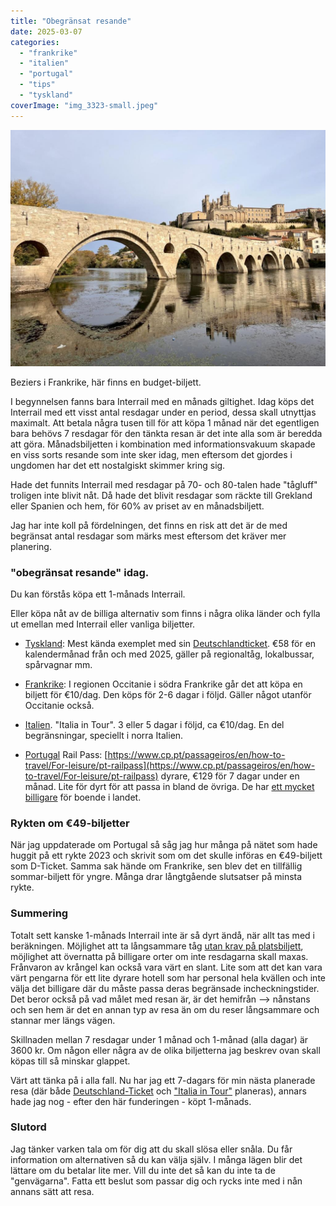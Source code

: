 ```yaml
---
title: "Obegränsat resande"
date: 2025-03-07
categories: 
  - "frankrike"
  - "italien"
  - "portugal"
  - "tips"
  - "tyskland"
coverImage: "img_3323-small.jpeg"
---
```


 

![](images/obegransat-resande_1.jpeg?w=1024)

<figcaption>

Beziers i Frankrike, här finns en budget-biljett.

</figcaption>

 

I begynnelsen fanns bara Interrail med en månads giltighet. Idag köps det Interrail med ett visst antal resdagar under en period, dessa skall utnyttjas maximalt. Att betala några tusen till för att köpa 1 månad när det egentligen bara behövs 7 resdagar för den tänkta resan är det inte alla som är beredda att göra. Månadsbiljetten i kombination med informationsvakuum skapade en viss sorts resande som inte sker idag, men eftersom det gjordes i ungdomen har det ett nostalgiskt skimmer kring sig.

Hade det funnits Interrail med resdagar på 70- och 80-talen hade "tågluff" troligen inte blivit nåt. Då hade det blivit resdagar som räckte till Grekland eller Spanien och hem, för 60% av priset av en månadsbiljett.

Jag har inte koll på fördelningen, det finns en risk att det är de med begränsat antal resdagar som märks mest eftersom det kräver mer planering.

### "obegränsat resande" idag.

Du kan förstås köpa ett 1-månads Interrail.

Eller köpa nåt av de billiga alternativ som finns i några olika länder och fylla ut emellan med Interrail eller vanliga biljetter.

- [Tyskland](https://www.trainfo.eu/tyskland/): Mest kända exemplet med sin [Deutschlandticket](https://www.trainfo.eu/deutschland-ticket/). €58 för en kalendermånad från och med 2025, gäller på regionaltåg, lokalbussar, spårvagnar mm.

- [Frankrike](https://www.trainfo.eu/frankrike/): I regionen Occitanie i södra Frankrike går det att köpa en biljett för €10/dag. Den köps för 2-6 dagar i följd. Gäller något utanför Occitanie också.

- [Italien](https://www.trainfo.eu/italien/). "Italia in Tour". 3 eller 5 dagar i följd, ca €10/dag. En del begränsningar, speciellt i norra Italien.

- [Portugal](https://www.trainfo.eu/portugal/) Rail Pass: [https://www.cp.pt/passageiros/en/how-to-travel/For-leisure/pt-railpass](https://www.cp.pt/passageiros/en/how-to-travel/For-leisure/pt-railpass) dyrare, €129 för 7 dagar under en månad. Lite för dyrt för att passa in bland de övriga. De har [ett mycket billigare](https://www.cp.pt/passageiros/en/discounts-benefits/Discounts/green-rail-pass) för boende i landet.

### Rykten om €49-biljetter

När jag uppdaterade om Portugal så såg jag hur många på nätet som hade huggit på ett rykte 2023 och skrivit som om det skulle införas en €49-biljett som D-Ticket. Samma sak hände om Frankrike, sen blev det en tillfällig sommar-biljett för yngre. Många drar långtgående slutsatser på minsta rykte.

### Summering

Totalt sett kanske 1-månads Interrail inte är så dyrt ändå, när allt tas med i beräkningen. Möjlighet att ta långsammare tåg [utan krav på platsbiljett](https://www.trainfo.eu/platsbiljettskrav-eller-inte/), möjlighet att övernatta på billigare orter om inte resdagarna skall maxas. Frånvaron av krångel kan också vara värt en slant. Lite som att det kan vara värt pengarna för ett lite dyrare hotell som har personal hela kvällen och inte välja det billigare där du måste passa deras begränsade incheckningstider. Det beror också på vad målet med resan är, är det hemifrån --> nånstans och sen hem är det en annan typ av resa än om du reser långsammare och stannar mer längs vägen.

Skillnaden mellan 7 resdagar under 1 månad och 1-månad (alla dagar) är 3600 kr. Om någon eller några av de olika biljetterna jag beskrev ovan skall köpas till så minskar glappet.

Värt att tänka på i alla fall. Nu har jag ett 7-dagars för min nästa planerade resa (där både [Deutschland-Ticket](https://www.trainfo.eu/deutschland-ticket/) och ["Italia in Tour"](https://www.trainfo.eu/italia-in-tour-3-5-dagarsbiljett-for-regionaltag/) planeras), annars hade jag nog - efter den här funderingen - köpt 1-månads.

### Slutord

Jag tänker varken tala om för dig att du skall slösa eller snåla. Du får information om alternativen så du kan välja själv. I många lägen blir det lättare om du betalar lite mer. Vill du inte det så kan du inte ta de "genvägarna". Fatta ett beslut som passar dig och rycks inte med i nån annans sätt att resa.
